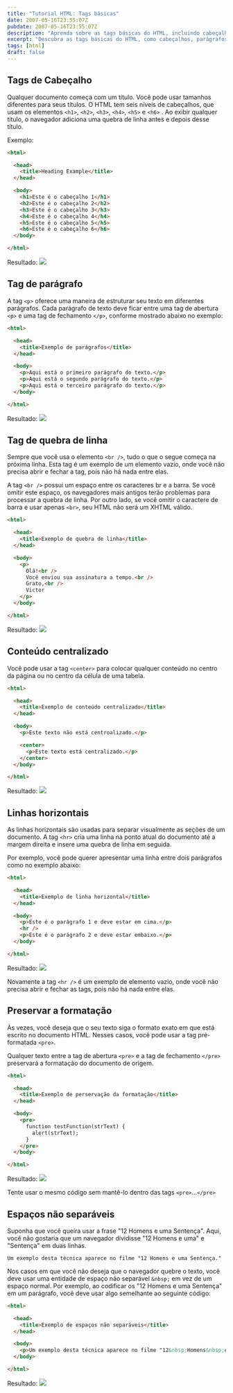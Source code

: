 ```yaml
---
title: "Tutorial HTML: Tags básicas"
date: 2007-05-16T23:55:07Z
pubdate: 2007-05-16T23:55:07Z
description: "Aprenda sobre as tags básicas do HTML, incluindo cabeçalhos, parágrafos, quebras de linha, centralização de conteúdo e linhas horizontais."
excerpt: "Descubra as tags básicas do HTML, como cabeçalhos, parágrafos, quebras de linha, centralização de conteúdo e linhas horizontais, essenciais para formatar páginas web."
tags: [html]
draft: false
---
```

## Tags de Cabeçalho

Qualquer documento começa com um título. Você pode usar tamanhos diferentes para seus títulos. O HTML tem seis níveis de cabeçalhos, que usam os elementos `<h1>`, `<h2>`, `<h3>`, `<h4>`, `<h5>` e `<h6>` . Ao exibir qualquer título, o navegador adiciona uma quebra de linha antes e depois desse título.

Exemplo:
```html
<html>

  <head>
    <title>Heading Example</title>
  </head>

  <body>
    <h1>Este é o cabeçalho 1</h1>
    <h2>Este é o cabeçalho 2</h2>
    <h3>Este é o cabeçalho 3</h3>
    <h4>Este é o cabeçalho 4</h4>
    <h5>Este é o cabeçalho 5</h5>
    <h6>Este é o cabeçalho 6</h6>
  </body>

</html>
```
Resultado:
![](assets/tags-basicas-01.png)

## Tag de parágrafo

A tag `<p>` oferece uma maneira de estruturar seu texto em diferentes parágrafos. Cada parágrafo de texto deve ficar entre uma tag de abertura `<p>` e uma tag de fechamento `</p>`, conforme mostrado abaixo no exemplo:

```html
<html>

  <head>
    <title>Exemplo de parágrafos</title>
  </head>

  <body>
    <p>Aqui está o primeiro parágrafo do texto.</p>
    <p>Aqui está o segundo parágrafo do texto.</p>
    <p>Aqui está o terceiro parágrafo do texto.</p>
  </body>

</html>
```
Resultado:
![](assets/tags-basicas-02.png)

## Tag de quebra de linha

Sempre que você usa o elemento `<br />`, tudo o que o segue começa na próxima linha. Esta tag é um exemplo de um elemento vazio, onde você não precisa abrir e fechar a tag, pois não há nada entre elas.

A tag `<br />` possui um espaço entre os caracteres br e a barra. Se você omitir este espaço, os navegadores mais antigos terão problemas para processar a quebra de linha. Por outro lado, se você omitir o caractere de barra e usar apenas `<br>`, seu HTML não será um XHTML válido.

```html
<html>

  <head>
    <title>Exemplo de quebra de linha</title>
  </head>

  <body>
    <p>
      Olá!<br />
      Você enviou sua assinatura a tempo.<br />
      Grato,<br />
      Victor
    </p>
  </body>

</html>
```
Resultado:
![](assets/tags-basicas-03.png)

## Conteúdo centralizado

Você pode usar a tag `<center>` para colocar qualquer conteúdo no centro da página ou no centro da célula de uma tabela.

```html
<html>

  <head>
    <title>Exemplo de conteúdo centralizado</title>
  </head>

  <body>
    <p>Este texto não está centroalizado.</p>

    <center>
      <p>Este texto está centralizado.</p>
    </center>
  </body>

</html>
```
Resultado:
![](assets/tags-basicas-04.png)

## Linhas horizontais

As linhas horizontais são usadas para separar visualmente as seções de um documento. A tag `<hr>` cria uma linha na ponto atual do documento até a margem direita e insere uma quebra de linha em seguida.

Por exemplo, você pode querer apresentar uma linha entre dois parágrafos como no exemplo abaixo:

```html
<html>

  <head>
    <title>Exemplo de linha horizontal</title>
  </head>

  <body>
    <p>Este é o parágrafo 1 e deve estar em cima.</p>
    <hr />
    <p>Este é o parágrafo 2 e deve estar embaixo.</p>
  </body>

</html>
```
Resultado:
![](assets/tags-basicas-05.png)

Novamente a tag `<hr />` é um exemplo de elemento vazio, onde você não precisa abrir e fechar as tags, pois não há nada entre elas.

## Preservar a formatação

Às vezes, você deseja que o seu texto siga o formato exato em que está escrito no documento HTML. Nesses casos, você pode usar a tag pré-formatada `<pre>`.

Qualquer texto entre a tag de abertura `<pre>` e a tag de fechamento `</pre>` preservará a formatação do documento de origem.

```html
<html>

  <head>
    <title>Exemplo de perservação da formatação</title>
  </head>

  <body>
    <pre>
      function testFunction(strText) {
        alert(strText);
      }
    </pre>
  </body>

</html>
```
Resultado:
![](assets/tags-basicas-06.png)

Tente usar o mesmo código sem mantê-lo dentro das tags `<pre>`...`</pre>`

## Espaços não separáveis

Suponha que você queira usar a frase "12 Homens e uma Sentença". Aqui, você não gostaria que um navegador dividisse "12 Homens e uma" e "Sentença" em duas linhas.

`Um exemplo desta técnica aparece no filme "12 Homens e uma Sentença."`

Nos casos em que você não deseja que o navegador quebre o texto, você deve usar uma entidade de espaço não separável `&nbsp;` em vez de um espaço normal. Por exemplo, ao codificar os "12 Homens e uma Sentença" em um parágrafo, você deve usar algo semelhante ao seguinte código:

```html
<html>

  <head>
    <title>Exemplo de espaços não separáveis</title>
  </head>

  <body>
    <p>Um exemplo desta técnica aparece no filme "12&nbsp;Homens&nbsp;e&nbsp;uma&nbsp;Sentença".</p>
  </body>

</html>
```
Resultado:
![](assets/tags-basicas-07.png)
